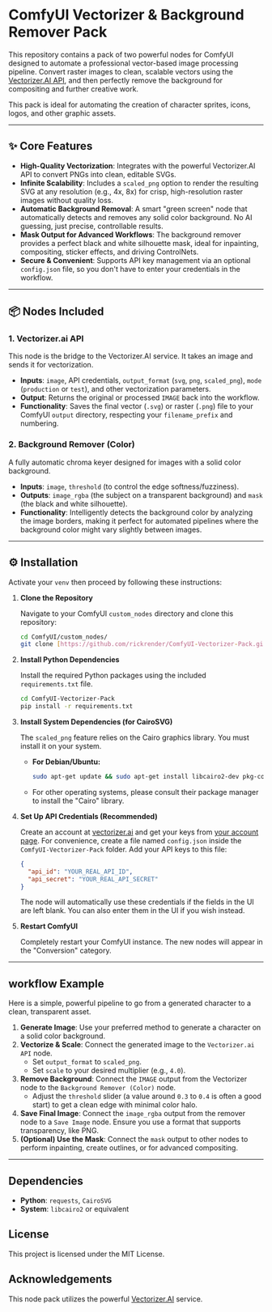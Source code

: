 # ComfyUI Vectorizer & Background Remover Pack

This repository contains a pack of two powerful nodes for ComfyUI designed to automate a professional vector-based image processing pipeline. Convert raster images to clean, scalable vectors using the [Vectorizer.AI API](https://vectorizer.ai/), and then perfectly remove the background for compositing and further creative work.

This pack is ideal for automating the creation of character sprites, icons, logos, and other graphic assets.

---

## ✨ Core Features

- **High-Quality Vectorization**: Integrates with the powerful Vectorizer.AI API to convert PNGs into clean, editable SVGs.
- **Infinite Scalability**: Includes a `scaled_png` option to render the resulting SVG at any resolution (e.g., 4x, 8x) for crisp, high-resolution raster images without quality loss.
- **Automatic Background Removal**: A smart "green screen" node that automatically detects and removes any solid color background. No AI guessing, just precise, controllable results.
- **Mask Output for Advanced Workflows**: The background remover provides a perfect black and white silhouette mask, ideal for inpainting, compositing, sticker effects, and driving ControlNets.
- **Secure & Convenient**: Supports API key management via an optional `config.json` file, so you don't have to enter your credentials in the workflow.

---

## 📦 Nodes Included

### 1. Vectorizer.ai API

This node is the bridge to the Vectorizer.AI service. It takes an image and sends it for vectorization.

- **Inputs**: `image`, API credentials, `output_format` (`svg`, `png`, `scaled_png`), `mode` (`production` or `test`), and other vectorization parameters.
- **Output**: Returns the original or processed `IMAGE` back into the workflow.
- **Functionality**: Saves the final vector (`.svg`) or raster (`.png`) file to your ComfyUI `output` directory, respecting your `filename_prefix` and numbering.

### 2. Background Remover (Color)

A fully automatic chroma keyer designed for images with a solid color background.

- **Inputs**: `image`, `threshold` (to control the edge softness/fuzziness).
- **Outputs**: `image_rgba` (the subject on a transparent background) and `mask` (the black and white silhouette).
- **Functionality**: Intelligently detects the background color by analyzing the image borders, making it perfect for automated pipelines where the background color might vary slightly between images.

---

## ⚙️ Installation

Activate your `venv` then proceed by following these instructions:

1.  **Clone the Repository**

    Navigate to your ComfyUI `custom_nodes` directory and clone this repository:
    ```bash
    cd ComfyUI/custom_nodes/
    git clone [https://github.com/rickrender/ComfyUI-Vectorizer-Pack.git](https://github.com/rickrender/ComfyUI-Vectorizer-Pack.git)
    ```

2.  **Install Python Dependencies**

    Install the required Python packages using the included `requirements.txt` file.
    ```bash
    cd ComfyUI-Vectorizer-Pack
    pip install -r requirements.txt
    ```

3.  **Install System Dependencies (for CairoSVG)**

    The `scaled_png` feature relies on the Cairo graphics library. You must install it on your system.

    - **For Debian/Ubuntu:**
      ```bash
      sudo apt-get update && sudo apt-get install libcairo2-dev pkg-config
      ```
    - For other operating systems, please consult their package manager to install the "Cairo" library.

4.  **Set Up API Credentials (Recommended)**

    Create an account at [vectorizer.ai](https://vectorizer.ai/) and get your keys from [your account page](https://vectorizer.ai/account). For convenience, create a file named `config.json` inside the `ComfyUI-Vectorizer-Pack` folder. Add your API keys to this file:
    ```json
    {
      "api_id": "YOUR_REAL_API_ID",
      "api_secret": "YOUR_REAL_API_SECRET"
    }
    ```
    The node will automatically use these credentials if the fields in the UI are left blank. You can also enter them in the UI if you wish instead.

5.  **Restart ComfyUI**

    Completely restart your ComfyUI instance. The new nodes will appear in the "Conversion" category.

---

## workflow Example

Here is a simple, powerful pipeline to go from a generated character to a clean, transparent asset.

1.  **Generate Image**: Use your preferred method to generate a character on a solid color background.
2.  **Vectorize & Scale**: Connect the generated image to the `Vectorizer.ai API` node.
    - Set `output_format` to `scaled_png`.
    - Set `scale` to your desired multiplier (e.g., `4.0`).
3.  **Remove Background**: Connect the `IMAGE` output from the Vectorizer node to the `Background Remover (Color)` node.
    - Adjust the `threshold` slider (a value around `0.3` to `0.4` is often a good start) to get a clean edge with minimal color halo.
4.  **Save Final Image**: Connect the `image_rgba` output from the remover node to a `Save Image` node. Ensure you use a format that supports transparency, like PNG.
5.  **(Optional) Use the Mask**: Connect the `mask` output to other nodes to perform inpainting, create outlines, or for advanced compositing.

---

## Dependencies

- **Python**: `requests`, `CairoSVG`
- **System**: `libcairo2` or equivalent

## License

This project is licensed under the MIT License.

## Acknowledgements

This node pack utilizes the powerful [Vectorizer.AI](https://vectorizer.ai/) service.
